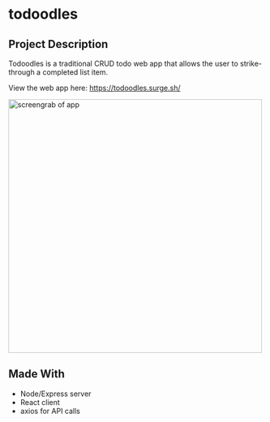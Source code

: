 # todoodles

## Project Description

Todoodles is a traditional CRUD todo web app that allows the user to strike-through a completed list item.

View the web app here: https://todoodles.surge.sh/

<img src="https://i.imgur.com/e762ARR.png" width="500" alt="screengrab of app">


## Made With
- Node/Express server
- React client
- axios for API calls
